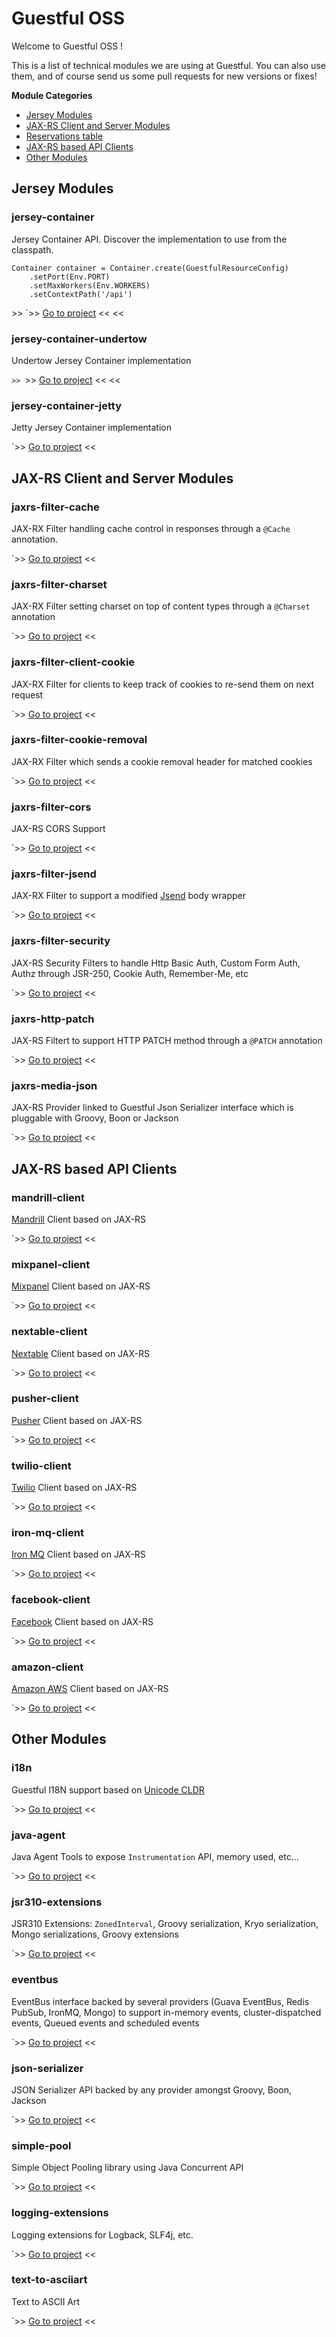 Guestful OSS
============

Welcome to Guestful OSS !

This is a list of technical modules we are using at Guestful. You can also use them, and of course send us some pull requests for new versions or fixes!

**Module Categories**

- [Jersey Modules](#jersey-modules)
- [JAX-RS Client and Server Modules](#jax-rs-cClient-and-server-modules)
- [Reservations table](#reservations)
- [JAX-RS based API Clients](#jax-rs-based-api-clients)
- [Other Modules](#other-modules)

Jersey Modules
--------------

### jersey-container ###

Jersey Container API. Discover the implementation to use from the classpath.

```
Container container = Container.create(GuestfulResourceConfig)
    .setPort(Env.PORT)
    .setMaxWorkers(Env.WORKERS)
    .setContextPath('/api')
```

\>> `>> [Go to project](module.jersey-container) << <<

### jersey-container-undertow ###

Undertow Jersey Container implementation

`>> `>> [Go to project](module.jersey-container-undertow) << <<

### jersey-container-jetty ###

Jetty Jersey Container implementation

`>> [Go to project](module.jersey-container-jetty) <<

JAX-RS Client and Server Modules
------------------------------

### jaxrs-filter-cache ###

JAX-RX Filter handling cache control in responses through a `@Cache` annotation.

`>> [Go to project](module.jaxrs-filter-cache) <<

### jaxrs-filter-charset ###

JAX-RX Filter setting charset on top of content types through a `@Charset` annotation

`>> [Go to project](module.jaxrs-filter-charset) <<

### jaxrs-filter-client-cookie ###

JAX-RX Filter for clients to keep track of cookies to re-send them on next request

`>> [Go to project](module.jaxrs-filter-client-cookie) <<

### jaxrs-filter-cookie-removal ###

JAX-RX Filter which sends a cookie removal header for matched cookies

`>> [Go to project](module.jaxrs-filter-cookie-removal) <<

### jaxrs-filter-cors ###

JAX-RS CORS Support

`>> [Go to project](module.jaxrs-filter-cors) <<

### jaxrs-filter-jsend ###

JAX-RX Filter to support a modified [Jsend](http://labs.omniti.com/labs/jsend) body wrapper

`>> [Go to project](module.jaxrs-filter-jsend) <<

### jaxrs-filter-security ###

JAX-RS Security Filters to handle Http Basic Auth, Custom Form Auth, Authz through JSR-250, Cookie Auth, Remember-Me, etc

`>> [Go to project](module.jaxrs-filter-security) <<

### jaxrs-http-patch ###

JAX-RS Filtert to support HTTP PATCH method through a `@PATCH` annotation

`>> [Go to project](module.jaxrs-http-patch) <<

### jaxrs-media-json ###

JAX-RS Provider linked to Guestful Json Serializer interface which is pluggable with Groovy, Boon or Jackson

`>> [Go to project](module.jaxrs-media-json) <<

JAX-RS based API Clients
------------------------

### mandrill-client ###

[Mandrill](https://mandrillapp.com/) Client based on JAX-RS

`>> [Go to project](module.mandrill-client) <<

### mixpanel-client ###

[Mixpanel](https://mixpanel.com/) Client based on JAX-RS

`>> [Go to project](module.mixpanel-client) <<

### nextable-client ###

[Nextable](http://home.nextable.com/) Client based on JAX-RS

`>> [Go to project](module.nextable-client) <<

### pusher-client ###

[Pusher](http://pusher.com/) Client based on JAX-RS

`>> [Go to project](module.pusher-client) <<

### twilio-client ###

[Twilio](https://www.twilio.com/) Client based on JAX-RS

`>> [Go to project](module.twilio-client) <<

### iron-mq-client ###

[Iron MQ](http://www.iron.io/mq) Client based on JAX-RS

`>> [Go to project](module.iron-mq-client) <<

### facebook-client ###

[Facebook](https://www.facebook.com/) Client based on JAX-RS

`>> [Go to project](module.facebook-client) <<

### amazon-client ###

[Amazon AWS](http://aws.amazon.com/) Client based on JAX-RS

`>> [Go to project](module.amazon-client) <<

Other Modules
-------------

### i18n ###

Guestful I18N support based on [Unicode CLDR](http://cldr.unicode.org/)

`>> [Go to project](module.i18n) <<

### java-agent ###

Java Agent Tools to expose `Instrumentation` API, memory used, etc...

`>> [Go to project](module.java-agent) <<

### jsr310-extensions ###

JSR310 Extensions: `ZonedInterval`, Groovy serialization, Kryo serialization, Mongo serializations, Groovy extensions

`>> [Go to project](module.jsr310-extensions) <<

### eventbus ###

EventBus interface backed by several providers (Guava EventBus, Redis PubSub, IronMQ, Mongo) to support in-memory events, cluster-dispatched events, Queued events and scheduled events

`>> [Go to project](module.eventbus) <<

### json-serializer ###

JSON Serializer API backed by any provider amongst Groovy, Boon, Jackson

`>> [Go to project](module.json-serializer) <<

### simple-pool ###

Simple Object Pooling library using Java Concurrent API

`>> [Go to project](module.simple-pool) <<

### logging-extensions ###

Logging extensions for Logback, SLF4j, etc.

`>> [Go to project](module.logging-extensions) <<

### text-to-asciiart ###

Text to ASCII Art

`>> [Go to project](module.text-to-asciiart) <<
